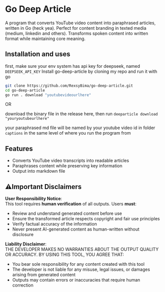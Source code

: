 # Go Deep Article

A program that converts YouTube video content into paraphrased articles, written in Go (heck yea). Perfect for content branding in texted media (medium, linkedin and others). Transforms spoken content into written format while maintaining core meaning.


## Installation and uses
first, make sure your env system has api key for deepseek, named `DEEPSEEK_API_KEY`
Install go-deep-article by cloning my repo and run it with go

```bash
git clone https://github.com/RexsyBima/go-deep-article.git
cd go-deep-article
go run . download "youtubevideourlhere"
```

  OR

download the binary file in the release here, then run `deeparticle download "youryoutubeurlhere"`

your paraphrased md file will be named by your youtube video id in folder `captions` in the same level of where you run the program from 
## Features

- Converts YouTube video transcripts into readable articles
- Paraphrases content while preserving key information
- Output into markdown file
## ⚠️Important Disclaimers

**User Responsibility Notice**:  
This tool requires **human verification** of all outputs. Users **must**:
- Review and understand generated content before use
- Ensure the transformed article respects copyright and fair use principles
- Verify factual accuracy of the information
- Never present AI-generated content as human-written without disclosure

**Liability Disclaimer**:  
THE DEVELOPER MAKES NO WARRANTIES ABOUT THE OUTPUT QUALITY OR ACCURACY. BY USING THIS TOOL, YOU AGREE THAT:
- You bear sole responsibility for any content created with this tool
- The developer is not liable for any misuse, legal issues, or damages arising from generated content
- Outputs may contain errors or inaccuracies that require human correction
